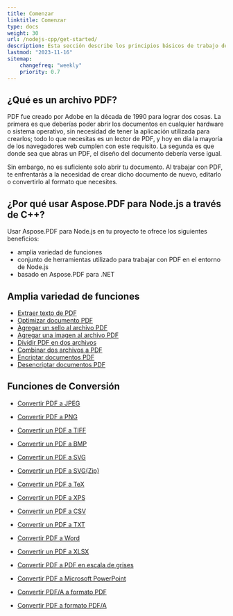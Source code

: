 ```yaml
---
title: Comenzar 
linktitle: Comenzar
type: docs
weight: 30
url: /nodejs-cpp/get-started/
description: Esta sección describe los principios básicos de trabajo de Aspose.PDF para Node.js a través de C++. Aspose.PDF para Node.js a través de C++ soporta una amplia variedad de funciones.
lastmod: "2023-11-16"   
sitemap:
    changefreq: "weekly"
    priority: 0.7
---
```


## ¿Qué es un archivo PDF?

PDF fue creado por Adobe en la década de 1990 para lograr dos cosas. La primera es que deberías poder abrir los documentos en cualquier hardware o sistema operativo, sin necesidad de tener la aplicación utilizada para crearlos; todo lo que necesitas es un lector de PDF, y hoy en día la mayoría de los navegadores web cumplen con este requisito. La segunda es que donde sea que abras un PDF, el diseño del documento debería verse igual.

Sin embargo, no es suficiente solo abrir tu documento. Al trabajar con PDF, te enfrentarás a la necesidad de crear dicho documento de nuevo, editarlo o convertirlo al formato que necesites.

## ¿Por qué usar Aspose.PDF para Node.js a través de C++?

Usar Aspose.PDF para Node.js en tu proyecto te ofrece los siguientes beneficios:

- amplia variedad de funciones
- conjunto de herramientas utilizado para trabajar con PDF en el entorno de Node.js
- basado en Aspose.PDF para .NET

## Amplia variedad de funciones

- [Extraer texto de PDF](/pdf/nodejs-cpp/extract-text/)
- [Optimizar documento PDF](/pdf/nodejs-cpp/optimize-pdf/)
- [Agregar un sello al archivo PDF](/pdf/nodejs-cpp/add-stamp-to-pdf/)
- [Agregar una imagen al archivo PDF](/pdf/nodejs-cpp/add-image-to-pdf/)
- [Dividir PDF en dos archivos](/pdf/nodejs-cpp/split-pdf/)
- [Combinar dos archivos a PDF](/pdf/nodejs-cpp/merge-pdf/)
- [Encriptar documentos PDF](/pdf/nodejs-cpp/encrypt-pdf/)
- [Desencriptar documentos PDF](/pdf/nodejs-cpp/decrypt-pdf/)

## Funciones de Conversión

- [Convertir PDF a JPEG](/pdf/nodejs-cpp/convert-pdf-to-images-format/)
- [Convertir PDF a PNG](/pdf/nodejs-cpp/convert-pdf-to-images-format/)
- [Convertir un PDF a TIFF](/pdf/nodejs-cpp/convert-pdf-to-images-format/)
- [Convertir un PDF a BMP](/pdf/nodejs-cpp/convert-pdf-to-images-format/)
- [Convertir un PDF a SVG](/pdf/nodejs-cpp/convert-pdf-to-images-format/)

- [Convertir un PDF a SVG(Zip)](/pdf/nodejs-cpp/convert-pdf-to-images-format/)
- [Convertir un PDF a TeX](/pdf/nodejs-cpp/convert-pdf-to-other-files/)
- [Convertir un PDF a XPS](/pdf/nodejs-cpp/convert-pdf-to-other-files/)
- [Convertir un PDF a CSV](/pdf/nodejs-cpp/convert-pdf-to-xlsx/)
- [Convertir un PDF a TXT](/pdf/nodejs-cpp/convert-pdf-to-other-files/)
- [Convertir PDF a Word](/pdf/nodejs-cpp/convert-pdf-to-doc/)
- [Convertir un PDF a XLSX](/pdf/nodejs-cpp/convert-pdf-to-xlsx/)
- [Convertir PDF a PDF en escala de grises](/pdf/nodejs-cpp/convert-pdf-to-other-files/)
- [Convertir PDF a Microsoft PowerPoint](/pdf/nodejs-cpp/convert-pdf-to-powerpoint/)
- [Convertir PDF/A a formato PDF](/pdf/nodejs-cpp/convert-pdfa-to-pdf/)
- [Convertir PDF a formato PDF/A](/pdf/nodejs-cpp/convert-pdf-to-pdfa/)